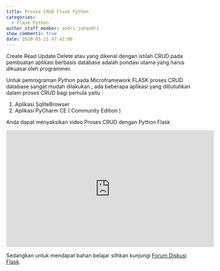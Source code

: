 ```yaml
---
title: Proses CRUD Flask Python
categories:
  - Flask Python
author_staff_member: andri-johandri
show_comments: true
date: 2020-05-21 07:42:00
---
```


Create Read Update Delete atau yang dikenal dengan istilah CRUD pada pembuatan aplikasi berbasis database adalah pondasi utama yang harus dikuasai oleh programmer.

Untuk pemrograman Python pada Microframework FLASK proses CRUD database sangat mudah dilakukan , ada beberapa aplikasi yang dibutuhkan dalam proses CRUD bagi pemula yaitu :

1. Aplikasi SqliteBrowser
2. Aplikasi PyCharm CE ( Community Edition )

Anda dapat menyaksikan video Proses CRUD dengan Python Flask

<iframe src="https://www.youtube.com/embed/a_1p9gWd3SE" allow="accelerometer; autoplay; encrypted-media; gyroscope; picture-in-picture" allowfullscreen="" width="560" height="315" frameborder="0"></iframe>

Sedangkan untuk mendapat bahan belajar silhkan kunjungi <a href="https://diskusi.pythonesia.org/topic/2-bahan-belajar-crud"> Forum Diskusi Flask</a>.

